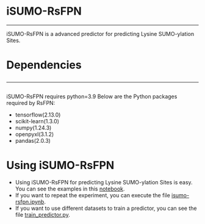 # iSUMO-RsFPN
<hr>
iSUMO-RsFPN is a advanced predictor for predicting Lysine SUMO-ylation Sites.

# Dependencies<hr>
iSUMO-RsFPN requires python=3.9
Below are the Python packages required by RsFPN:<br>
<ul>
    <li>tensorflow(2.13.0)</li>
    <li>scikit-learn(1.3.0)</li>
    <li>numpy(1.24.3)</li>
    <li>openpyxl(3.1.2)</li>
    <li>pandas(2.0.3)</li>
</ul>

# Using iSUMO-RsFPN
* Using iSUMO-RsFPN for predicting Lysine SUMO-ylation Sites is easy. You can see the examples in this <a href='https://github.com/454170054/iSUMO-RsFPN/blob/main/code/predict/demo.ipynb'>notebook</a>.<br>
* If you want to repeat the experiment, you can execute the file <a href='https://github.com/454170054/iSUMO-RsFPN/blob/main/code/experimental_result/isumo-rsfpn.ipynb'>isumo-rsfpn.ipynb</a>.
* If you want to use different datasets to train a predictor, you can see the file <a href='https://github.com/454170054/iSUMO-RsFPN/blob/main/code/predictor/train_predictor.py'>train_predictor.py</a>.


